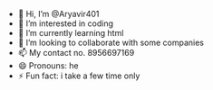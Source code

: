 - 👋 Hi, I’m @Aryavir401
- 👀 I’m interested in coding
- 🌱 I’m currently learning html
- 💞️ I’m looking to collaborate with some companies
- 📫 My contact no. 8956697169
- 😄 Pronouns: he
- ⚡ Fun fact: i take a few time only

<!---
Aryavir401/Aryavir401 is a ✨ special ✨ repository because its `README.md` (this file) appears on your GitHub profile.
You can click the Preview link to take a look at your changes.
--->
